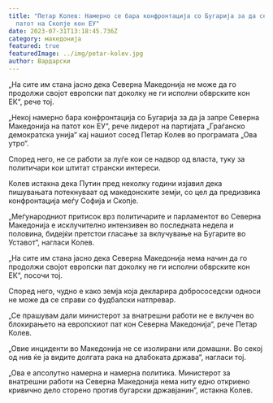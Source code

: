 ```yaml
---
title: "Петар Колев: Намерно се бара конфронтација со Бугарија за да се запре
  патот на Скопје кон ЕУ"
date: 2023-07-31T13:18:45.736Z
category: македонија
featured: true
featuredImage: ../img/petar-kolev.jpg
author: Вардарски
---
```

„На сите им стана јасно дека Северна Македонија не може да го продолжи својот европски пат доколку не ги исполни обврските кон ЕК“, рече тој.

„Некој намерно бара конфронтација со Бугарија за да ја запре Северна Македонија на патот кон ЕУ“, рече лидерот на партијата „Граѓанско демократска унија“ кај нашиот сосед Петар Колев во програмата „Ова утро“.

Според него, не се работи за луѓе кои се надвор од власта, туку за политичари кои штитат странски интереси.

Колев истакна дека Путин пред неколку години изјавил дека пишувањата потекнуваат од македонските земји, со цел да предизвика конфронтација меѓу Софија и Скопје.

„Меѓународниот притисок врз политичарите и парламентот во Северна Македонија е исклучително интензивен во последната недела и половина, бидејќи претстои гласање за вклучување на Бугарите во Уставот“, нагласи Колев.

„На сите им стана јасно дека Северна Македонија нема начин да го продолжи својот европски пат доколку не ги исполни обврските кон ЕК“, посочи тој.

Според него, чудно е како земја која декларира добрососедски односи не може да се справи со фудбалски натпревар.

„Се прашувам дали министерот за внатрешни работи не е вклучен во блокирањето на европскиот пат кон Северна Македонија“, рече Петар Колев.

„Овие инциденти во Македонија не се изолирани или домашни. Во секој од нив ќе ја видите долгата рака на длабоката држава“, нагласи тој.

„Ова е апсолутно намерна и намерна политика. Министерот за внатрешни работи на Северна Македонија нема ниту едно откриено кривично дело сторено против бугарски државјанин“, истакна Колев.